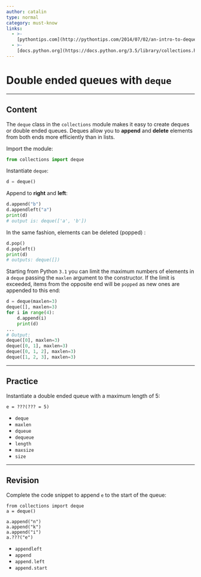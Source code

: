 ```yaml
---
author: catalin
type: normal
category: must-know
links:
  - >-
    [pythontips.com](http://pythontips.com/2014/07/02/an-intro-to-deque-module/){website}
  - >-
    [docs.python.org](https://docs.python.org/3.5/library/collections.html#deque-objects){website}
---
```


# Double ended queues with `deque`


---

## Content

The `deque` class in the `collections` module makes it easy to create deques or double ended queues. Deques allow you to  **append** and **delete** elements from both ends more efficiently than in lists.

Import the module:

```python
from collections import deque
```

Instantiate `deque`:

```python
d = deque()
```

Append to **right** and **left**:

```python
d.append("b")
d.appendleft("a")
print(d)
# output is: deque(['a', 'b'])
```

In the same fashion, elements can be deleted (popped) :

```python
d.pop()
d.popleft()
print(d)
# outputs: deque([])
```

Starting from Python `3.1` you can limit the maximum numbers of elements in a `deque` passing the `maxlen` argument to the constructor. If the limit is exceeded, items from the opposite end will be `popped` as new ones are appended to this end:

```python
d = deque(maxlen=3)
deque([], maxlen=3)
for i in range(4):
    d.append(i)
    print(d)
...
# Output:
deque([0], maxlen=3)
deque([0, 1], maxlen=3)
deque([0, 1, 2], maxlen=3)
deque([1, 2, 3], maxlen=3)
```


---

## Practice

Instantiate a double ended queue with a maximum length of 5:

```plain-text
e = ???(??? = 5)
```

- `deque`
- `maxlen`
- `dqueue`
- `dequeue`
- `length`
- `maxsize`
- `size`


---

## Revision

Complete the code snippet to append `e` to the start of the queue:

```plain-text
from collections import deque
a = deque()

a.append("n")
a.append("k")
a.append("i")
a.???("e")
```

- `appendleft`
- `append`
- `append.left`
- `append.start`
